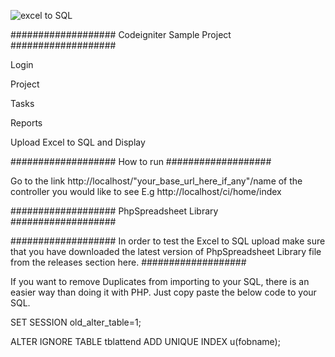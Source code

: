 ![excel to SQL](https://user-images.githubusercontent.com/45051986/103016482-c500ea00-454a-11eb-8163-79b87214c4db.png)


###################
Codeigniter Sample Project
###################

Login

Project

Tasks

Reports

Upload Excel to SQL and Display

###################
How to run
###################

Go to the link http://localhost/"your_base_url_here_if_any"/name of the controller you would like to see 
E.g http://localhost/ci/home/index

###################
PhpSpreadsheet Library
###################

###################
In order to test the Excel to SQL upload make sure that you have downloaded the latest version of PhpSpreadsheet Library file from the releases section here. 
###################

If you want to remove Duplicates from importing to your SQL, there is an easier way than doing it with PHP. Just copy paste the below code to your SQL.


SET SESSION old_alter_table=1;

ALTER IGNORE TABLE tblattend ADD UNIQUE INDEX u(fobname);
